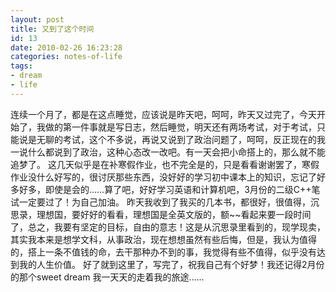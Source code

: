 ```yaml
---
layout: post
title: 又到了这个时间
id: 13
date: 2010-02-26 16:23:28
categories: notes-of-life
tags:
- dream
- life
---
```


连续一个月了，都是在这点睡觉，应该说是昨天吧，呵呵，昨天又过完了，今天开始了，我做的第一件事就是写日志，然后睡觉，明天还有两场考试，对于考试，只能说是无聊的考试，这个不多说，再说又说到了政治问题了，呵呵，反正现在的我一说什么都说到了政治，这种心态改一改吧。有一天会把小命搭上的，那么就不能追梦了。 这几天似乎是在补寒假作业，也不完全是的，只是看看谢谢罢了，寒假作业没什么好写的，很讨厌那些东西，没好好的学习初中课本上的知识，忘记了好多好多，即使是会的……算了吧，好好学习英语和计算机吧，3月份的二级C++笔试一定要过了！为自己加油。 昨天我收到了我买的几本书，都很好，很值得，沉思录，理想国，要好好的看看，理想国是全英文版的，额~~看起来要一段时间了，总之，我要有坚定的目标，自由的意志！这是从沉思录里看到的，现学现卖，其实我本来是想学文科，从事政治，现在想想虽然有些后悔，但是，我认为值得的，搭上一条不值钱的命，去干那种办不到的事，我觉得有些不值得，似乎没有达到我的人生价值。 好了就到这里了，写完了，祝我自己有个好梦！我还记得2月份的那个sweet dream 我一天天的走着我的旅途……